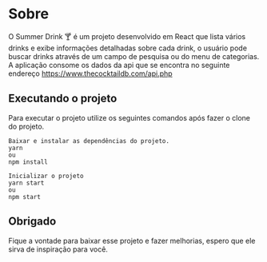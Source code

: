 # Sobre

O Summer Drink 🍸 é um projeto desenvolvido em React que lista vários drinks e exibe informações detalhadas sobre cada drink, o usuário pode buscar drinks através de um campo de pesquisa ou do menu de categorias.
A aplicação consome os dados da api que se encontra no seguinte endereço https://www.thecocktaildb.com/api.php
## Executando o projeto

Para executar o projeto utilize os seguintes comandos após fazer o clone do projeto.

```
Baixar e instalar as dependências do projeto.
yarn
ou
npm install

Inicializar o projeto
yarn start
ou
npm start

```

## Obrigado
Fique a vontade para baixar esse projeto e fazer melhorias, espero que ele sirva de inspiração para você.


